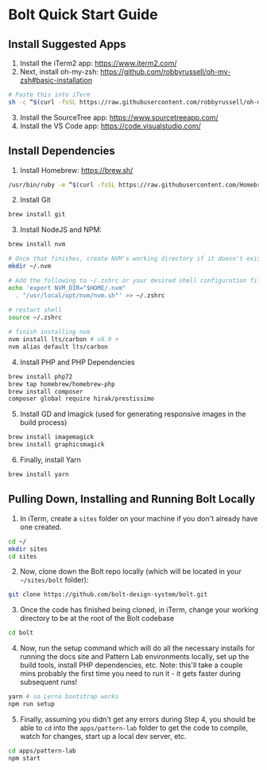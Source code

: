 # Bolt Quick Start Guide

## Install Suggested Apps

1. Install the iTerm2 app: https://www.iterm2.com/
2. Next, install oh-my-zsh: https://github.com/robbyrussell/oh-my-zsh#basic-installation
```bash
# Paste this into iTerm
sh -c “$(curl -fsSL https://raw.githubusercontent.com/robbyrussell/oh-my-zsh/master/tools/install.sh)”
```
3. Install the SourceTree app: https://www.sourcetreeapp.com/
4. Install the VS Code app: https://code.visualstudio.com/


## Install Dependencies
1. Install Homebrew: https://brew.sh/
```bash
/usr/bin/ruby -e “$(curl -fsSL https://raw.githubusercontent.com/Homebrew/install/master/install)”
```
2. Install Git
```bash
brew install git
```
3. Install NodeJS and NPM:
```bash
brew install nvm

# Once that finishes, create NVM's working directory if it doesn't exist
mkdir ~/.nvm      

# Add the following to ~/.zshrc or your desired shell configuration file:
echo 'export NVM_DIR="$HOME/.nvm"
  . "/usr/local/opt/nvm/nvm.sh"' >> ~/.zshrc
  
# restart shell
source ~/.zshrc

# finish installing nvm
nvm install lts/carbon # v8.9 +
nvm alias default lts/carbon

```
4. Install PHP and PHP Dependencies
```bash
brew install php72
brew tap homebrew/homebrew-php
brew install composer
composer global require hirak/prestissimo
```
5. Install GD and Imagick (used for generating responsive images in the build process)
```bash
brew install imagemagick
brew install graphicsmagick
```
6. Finally, install Yarn
```bash
brew install yarn
```

## Pulling Down, Installing and Running Bolt Locally

1. In iTerm, create a `sites` folder on your machine if you don't already have one created.
```bash
cd ~/
mkdir sites
cd sites
```
2. Now, clone down the Bolt repo locally (which will be located in your `~/sites/bolt` folder):
```bash
git clone https://github.com/bolt-design-system/bolt.git
```
3. Once the code has finished being cloned, in iTerm, change your working directory to be at the root of the Bolt codebase
```bash
cd bolt
```
4. Now, run the setup command which will do all the necessary installs for running the docs site and Pattern Lab environments locally, set up the build tools, install PHP dependencies, etc. Note: this'll take a couple mins probably the first time you need to run it - it gets faster during subsequent runs!
```bash
yarn # so Lerna bootstrap works
npm run setup
```
5. Finally, assuming you didn't get any errors during Step 4, you should be able to `cd` into the `apps/pattern-lab` folder to get the code to compile, watch for changes, start up a local dev server, etc.
```bash
cd apps/pattern-lab
npm start
```
